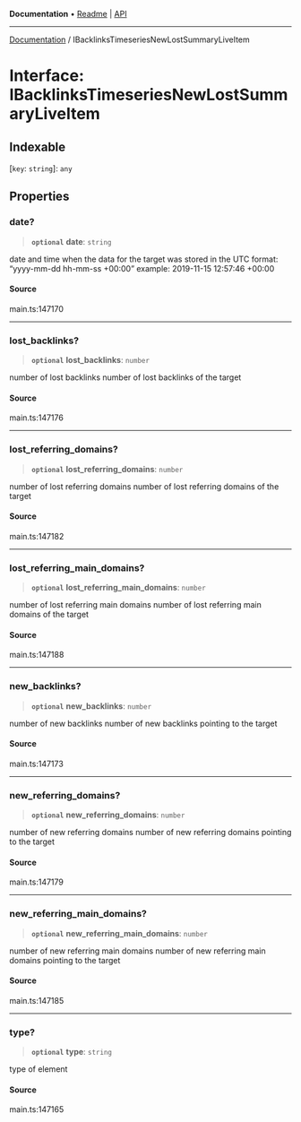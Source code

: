 **Documentation** • [Readme](../README.md) \| [API](../globals.md)

***

[Documentation](../README.md) / IBacklinksTimeseriesNewLostSummaryLiveItem

# Interface: IBacklinksTimeseriesNewLostSummaryLiveItem

## Indexable

 \[`key`: `string`\]: `any`

## Properties

### date?

> **`optional`** **date**: `string`

date and time when the data for the target was stored
in the UTC format: “yyyy-mm-dd hh-mm-ss +00:00”
example:
2019-11-15 12:57:46 +00:00

#### Source

main.ts:147170

***

### lost\_backlinks?

> **`optional`** **lost\_backlinks**: `number`

number of lost backlinks
number of lost backlinks of the target

#### Source

main.ts:147176

***

### lost\_referring\_domains?

> **`optional`** **lost\_referring\_domains**: `number`

number of lost referring domains
number of lost referring domains of the target

#### Source

main.ts:147182

***

### lost\_referring\_main\_domains?

> **`optional`** **lost\_referring\_main\_domains**: `number`

number of lost referring main domains
number of lost referring main domains of the target

#### Source

main.ts:147188

***

### new\_backlinks?

> **`optional`** **new\_backlinks**: `number`

number of new backlinks
number of new backlinks pointing to the target

#### Source

main.ts:147173

***

### new\_referring\_domains?

> **`optional`** **new\_referring\_domains**: `number`

number of new referring domains
number of new referring domains pointing to the target

#### Source

main.ts:147179

***

### new\_referring\_main\_domains?

> **`optional`** **new\_referring\_main\_domains**: `number`

number of new referring main domains
number of new referring main domains pointing to the target

#### Source

main.ts:147185

***

### type?

> **`optional`** **type**: `string`

type of element

#### Source

main.ts:147165
